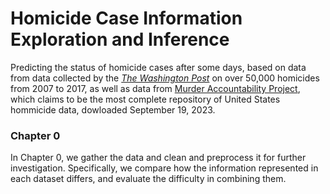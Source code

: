 # Homicide Case Information Exploration and Inference

Predicting the status of homicide cases after some days, based on data from data collected by the [_The Washington Post_](https://github.com/washingtonpost/data-homicides) on over 50,000 homicides from 2007 to 2017, as well as data from [Murder Accountability Project](https://www.murderdata.org/p/data-docs.html), which claims to be the most complete repository of United States hommicide data, dowloaded September 19, 2023.

### Chapter 0

In Chapter 0, we gather the data and clean and preprocess it for further investigation. Specifically, we compare how the information represented in each dataset differs, and evaluate the difficulty in combining them.